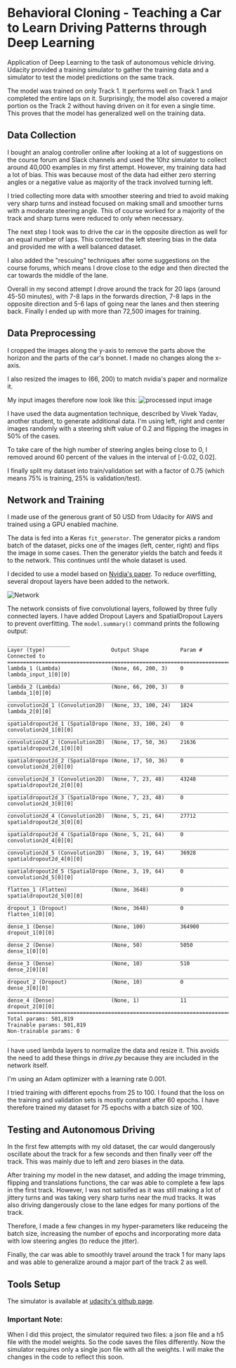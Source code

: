 # Behavioral Cloning - Teaching a Car to Learn Driving Patterns through Deep Learning

Application of Deep Learning to the task of autonomous vehicle driving. Udacity provided a training simulator to gather the training data and a simulator to test the model predictions on the same track.

The model was trained on only Track 1. It performs well on Track 1 and completed the entire laps on it. Surprisingly, the model also covered a major portion os the Track 2 without having driven on it for even a single time. This proves that the model has generalized well on the training data.

## Data Collection

I bought an analog controller online after looking at a lot of suggestions on the course forum and Slack channels and used the 10hz simulator to collect around 40,000 examples in my first attempt. However, my training data had a lot of bias. This was because most of the data had either zero sterring angles or a negative value as majority of the track involved turning left.

I tried collecting more data with smoother steering and tried to avoid making very sharp turns and instead focused on making small and smoother turns with a moderate steering angle. This of course worked for a majority of the track and sharp turns were reduced to only when necessary.

The next step I took was to drive the car in the opposite direction as well for an equal number of laps. This corrected the left steering bias in the data and provided me with a well balanced dataset.

I also added the "rescuing" techniques after some suggestions on the course forums, which means I drove close to the edge and then directed the car towards the middle of the lane.

Overall in my second attempt I drove around the track for 20 laps (around 45-50 minutes), with 7-8 laps in the forwards direction, 7-8 laps in the opposite direction and 5-6 laps of going near the lanes and then steering back. Finally I ended up with more than 72,500 images for training.

## Data Preprocessing

I cropped the images along the y-axis to remove the parts above the horizon and the parts of the car's bonnet. I made no changes along the x-axis.

I also resized the images to (66, 200) to match nvidia's paper and normalize it.

My input images therefore now look like this:
![processed input image](figure_1.png)

I have used the data augmentation technique, described by Vivek Yadav, another student, to generate additional data. I'm using left, right and center images randomly with a steering shift value of 0.2 and flipping the images in 50% of the cases.

To take care of the high number of steering angles being close to 0, I removed around 60 percent of the values in the interval of [-0.02, 0.02].

I finally split my dataset into train/validation set with a factor of 0.75 (which means 75% is training, 25% is validation/test).

## Network and Training

I made use of the generous grant of 50 USD from Udacity for AWS and trained using a GPU enabled machine.

The data is fed into a Keras `fit_generator`. The generator picks a random batch of the dataset, picks one of the images (left, center, right) and flips the image in some cases. Then the generator yields the batch and feeds it to the network. This continues until the whole dataset is used.

I decided to use a model based on [Nvidia's paper](http://images.nvidia.com/content/tegra/automotive/images/2016/solutions/pdf/end-to-end-dl-using-px.pdf). To reduce overfitting, several dropout layers have been added to the network.

![Network](model-visualization.png)

The network consists of five convolutional layers, followed by three fully connected layers. I have added Dropout Layers and SpatialDropout Layers to prevent overfitting. The `model.summary()` command prints the following output:

```
____________________
Layer (type)                     Output Shape          Param #     Connected to
====================================================================================================
lambda_1 (Lambda)                (None, 66, 200, 3)    0           lambda_input_1[0][0]
____________________________________________________________________________________________________
lambda_2 (Lambda)                (None, 66, 200, 3)    0           lambda_1[0][0]
____________________________________________________________________________________________________
convolution2d_1 (Convolution2D)  (None, 33, 100, 24)   1824        lambda_2[0][0]
____________________________________________________________________________________________________
spatialdropout2d_1 (SpatialDropo (None, 33, 100, 24)   0           convolution2d_1[0][0]
____________________________________________________________________________________________________
convolution2d_2 (Convolution2D)  (None, 17, 50, 36)    21636       spatialdropout2d_1[0][0]
____________________________________________________________________________________________________
spatialdropout2d_2 (SpatialDropo (None, 17, 50, 36)    0           convolution2d_2[0][0]
____________________________________________________________________________________________________
convolution2d_3 (Convolution2D)  (None, 7, 23, 48)     43248       spatialdropout2d_2[0][0]
____________________________________________________________________________________________________
spatialdropout2d_3 (SpatialDropo (None, 7, 23, 48)     0           convolution2d_3[0][0]
____________________________________________________________________________________________________
convolution2d_4 (Convolution2D)  (None, 5, 21, 64)     27712       spatialdropout2d_3[0][0]
____________________________________________________________________________________________________
spatialdropout2d_4 (SpatialDropo (None, 5, 21, 64)     0           convolution2d_4[0][0]
____________________________________________________________________________________________________
convolution2d_5 (Convolution2D)  (None, 3, 19, 64)     36928       spatialdropout2d_4[0][0]
____________________________________________________________________________________________________
spatialdropout2d_5 (SpatialDropo (None, 3, 19, 64)     0           convolution2d_5[0][0]
____________________________________________________________________________________________________
flatten_1 (Flatten)              (None, 3648)          0           spatialdropout2d_5[0][0]
____________________________________________________________________________________________________
dropout_1 (Dropout)              (None, 3648)          0           flatten_1[0][0]
____________________________________________________________________________________________________
dense_1 (Dense)                  (None, 100)           364900      dropout_1[0][0]
____________________________________________________________________________________________________
dense_2 (Dense)                  (None, 50)            5050        dense_1[0][0]
____________________________________________________________________________________________________
dense_3 (Dense)                  (None, 10)            510         dense_2[0][0]
____________________________________________________________________________________________________
dropout_2 (Dropout)              (None, 10)            0           dense_3[0][0]
____________________________________________________________________________________________________
dense_4 (Dense)                  (None, 1)             11          dropout_2[0][0]
====================================================================================================
Total params: 501,819
Trainable params: 501,819
Non-trainable params: 0
____________________________________________________________________________________________________

```

I have used lambda layers to normalize the data and resize it. This avoids the need to add these things in *drive.py* because they are included in the network itself.

I'm using an Adam optimizer with a learning rate 0.001.

I tried training with different epochs from 25 to 100. I found that the loss on the training and validation sets is mostly constant after 60 epochs. I have therefore trained my dataset for 75 epochs with a batch size of 100.

## Testing and Autonomous Driving

In the first few attempts with my old dataset, the car would dangerously oscillate about the track for a few seconds and then finally veer off the track. This was mainly due to left and zero biases in the data.

After training my model in the new dataset, and adding the image trimming, flipping and translations functions, the car was able to complete a few laps in the first track. However, I was not satisifed as it was still making a lot of jittery turns and was taking very sharp turns near the mud tracks. It was also driving dangerously close to the lane edges for many portions of the track.

Therefore, I made a few changes in my hyper-parameters like reduceing the batch size, increasing the number of epochs and incorporating more data with low steering angles (to reduce the jitter).

Finally, the car was able to smoothly travel around the track 1 for many laps and was able to generalize around a major part of the track 2 as well.

## Tools Setup

The simulator is available at [udacity's github page](https://github.com/udacity/self-driving-car-sim).

### Important Note:
When I did this project, the simulator required two files: a json file and a h5 file with the model weights. So the code saves the files differently.
Now the simulator requires only a single json file with all the weights. I will make the changes in the code to reflect this soon.

